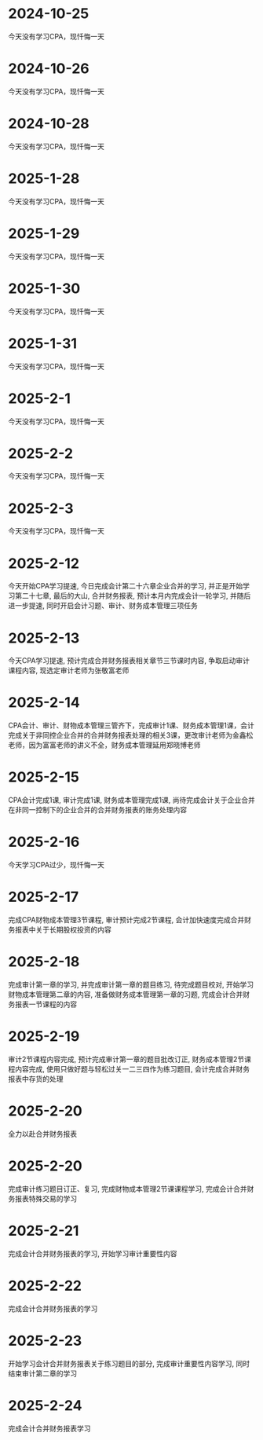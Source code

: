# 2024-10-25
今天没有学习CPA，现忏悔一天

# 2024-10-26
今天没有学习CPA，现忏悔一天

# 2024-10-28
今天没有学习CPA，现忏悔一天

# 2025-1-28
今天没有学习CPA，现忏悔一天

# 2025-1-29
今天没有学习CPA，现忏悔一天

# 2025-1-30
今天没有学习CPA，现忏悔一天

# 2025-1-31
今天没有学习CPA，现忏悔一天

# 2025-2-1
今天没有学习CPA，现忏悔一天

# 2025-2-2
今天没有学习CPA，现忏悔一天

# 2025-2-3
今天没有学习CPA，现忏悔一天

# 2025-2-12
今天开始CPA学习提速, 今日完成会计第二十六章企业合并的学习, 并正是开始学习第二十七章, 最后的大山, 合并财务报表, 预计本月内完成会计一轮学习, 并随后进一步提速, 同时开启会计习题、审计、财务成本管理三项任务

# 2025-2-13
今天CPA学习提速, 预计完成合并财务报表相关章节三节课时内容, 争取启动审计课程内容, 现选定审计老师为张敬富老师

# 2025-2-14
CPA会计、审计、财物成本管理三管齐下，完成审计1课、财务成本管理1课，会计完成关于非同控企业合并的合并财务报表处理的相关3课，更改审计老师为金鑫松老师，因为富富老师的讲义不全，财务成本管理延用郑晓博老师

# 2025-2-15
CPA会计完成1课, 审计完成1课, 财务成本管理完成1课, 尚待完成会计关于企业合并在非同一控制下的企业合并的合并财务报表的账务处理内容

# 2025-2-16
今天学习CPA过少，现忏悔一天

# 2025-2-17
完成CPA财物成本管理3节课程, 审计预计完成2节课程, 会计加快速度完成合并财务报表中关于长期股权投资的内容

# 2025-2-18
完成审计第一章的学习, 并完成审计第一章的题目练习, 待完成题目校对, 开始学习财物成本管理第二章的内容, 准备做财务成本管理第一章的习题, 完成会计合并财务报表一节课程的内容

# 2025-2-19
审计2节课程内容完成, 预计完成审计第一章的题目批改订正, 财务成本管理2节课程内容完成, 使用只做好题与轻松过关一二三四作为练习题目, 会计完成合并财务报表中存货的处理

# 2025-2-20
全力以赴合并财务报表

# 2025-2-20
完成审计练习题目订正、复习, 完成财物成本管理2节课课程学习, 完成会计合并财务报表特殊交易的学习

# 2025-2-21
完成会计合并财务报表的学习, 开始学习审计重要性内容

# 2025-2-22
完成会计合并财务报表的学习

# 2025-2-23
开始学习会计合并财务报表关于练习题目的部分, 完成审计重要性内容学习, 同时结束审计第二章的学习

# 2025-2-24
完成会计合并财务报表学习